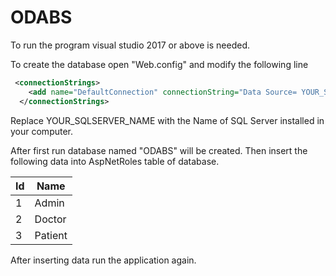 # ODABS

To run the program visual studio 2017 or above is needed.

To create the database open "Web.config" and modify the following line

```xml
 <connectionStrings>
    <add name="DefaultConnection" connectionString="Data Source= YOUR_SQLSERVER_NAME; Initial Catalog = ODABS; Integrated Security=True;" providerName="System.Data.SqlClient" />
  </connectionStrings>
  ```
  Replace YOUR_SQLSERVER_NAME with the Name of SQL Server installed in your computer.
  
  After first run database named "ODABS" will be created.
  Then insert the following data into AspNetRoles table of database.
  
  |Id|Name|
  |--|----|
  |1 |Admin|
  |2 |Doctor|
  |3 |Patient|
  
  After inserting data run the application again.
